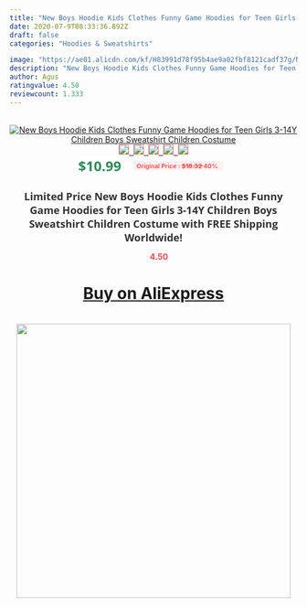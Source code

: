 ```yaml
---
title: "New Boys Hoodie Kids Clothes Funny Game Hoodies for Teen Girls 3-14Y Children Boys Sweatshirt Children Costume"
date: 2020-07-9T08:33:36.892Z
draft: false
categories: "Hoodies & Sweatshirts"

image: "https://ae01.alicdn.com/kf/H83991d78f95b4ae9a02fbf8121cadf37g/New-Boys-Hoodie-Kids-Clothes-Funny-Game-Hoodies-for-Teen-Girls-3-14Y-Children-Boys-Sweatshirt.jpg"
description: "New Boys Hoodie Kids Clothes Funny Game Hoodies for Teen Girls 3-14Y Children Boys Sweatshirt Children Costume"
author: Agus
ratingvalue: 4.50
reviewcount: 1.333
---
```

<br>
<div style="text-align: center;">
<a href="https://s.click.aliexpress.com/e/_9hzz0D" target="_blank" rel="nofollow noopener noreferrer"><img alt="New Boys Hoodie Kids Clothes Funny Game Hoodies for Teen Girls 3-14Y Children Boys Sweatshirt Children Costume" class="magnifier-image" src="https://ae01.alicdn.com/kf/H83991d78f95b4ae9a02fbf8121cadf37g/New-Boys-Hoodie-Kids-Clothes-Funny-Game-Hoodies-for-Teen-Girls-3-14Y-Children-Boys-Sweatshirt.jpg_640x640.jpg">
<br>
<img style="border:1px solid salmon" src="https://ae01.alicdn.com/kf/H83991d78f95b4ae9a02fbf8121cadf37g/New-Boys-Hoodie-Kids-Clothes-Funny-Game-Hoodies-for-Teen-Girls-3-14Y-Children-Boys-Sweatshirt.jpg_120x120.jpg">&nbsp;&nbsp;<img style="border:1px solid salmon" src="https://ae01.alicdn.com/kf/Hedd2bc970db048e0b2830e71c60d1ba49/New-Boys-Hoodie-Kids-Clothes-Funny-Game-Hoodies-for-Teen-Girls-3-14Y-Children-Boys-Sweatshirt.jpg_120x120.jpg">&nbsp;&nbsp;<img style="border:1px solid salmon" src="https://ae01.alicdn.com/kf/Ha7a94d1d17ad4161964042b320b87091Z/New-Boys-Hoodie-Kids-Clothes-Funny-Game-Hoodies-for-Teen-Girls-3-14Y-Children-Boys-Sweatshirt.jpg_120x120.jpg">&nbsp;&nbsp;<img style="border:1px solid salmon" src="https://ae01.alicdn.com/kf/Hf508cb17de3040a1907934aa928643aaw/New-Boys-Hoodie-Kids-Clothes-Funny-Game-Hoodies-for-Teen-Girls-3-14Y-Children-Boys-Sweatshirt.jpg_120x120.jpg">&nbsp;&nbsp;<img style="border:1px solid salmon" src="https://ae01.alicdn.com/kf/H273ab707962649369522ac962d36b124r/New-Boys-Hoodie-Kids-Clothes-Funny-Game-Hoodies-for-Teen-Girls-3-14Y-Children-Boys-Sweatshirt.jpg_120x120.jpg"></a></div><br0>
<div style="text-align: center;"><span style="background-color: white; border: 0px; box-sizing: border-box; color: seagreen; display: inline-block; font-family: &quot;open sans&quot; , &quot;arial&quot; , &quot;helvetica&quot; , sans-serif , &quot;heiti&quot;; font-size: 24px; font-stretch: inherit; font-weight: 700; line-height: inherit; margin: 0px 10px 0px 0px; padding: 0px; vertical-align: middle;">$10.99 </span>
<span style="background: rgb(255 , 241 , 241); border-radius: 3px; border: 0px; box-sizing: border-box; color: #ff4747; display: inline-block; font-family: inherit; font-size: 12px; font-stretch: inherit; font-style: inherit; font-variant: inherit; font-weight: 600; line-height: inherit; margin: 0px; padding: 2px 5px; transform: scale(0.9); vertical-align: middle;">Original Price : <b style="text-decoration: line-through;">$18.32 </b> 40%&nbsp;&nbsp;</span></div>
<h1 style="color: #333333; display: inline-block; font-family: &quot;open sans&quot; , &quot;arial&quot; , &quot;helvetica&quot; , sans-serif , &quot;heiti&quot;; font-size: 18px; font-stretch: inherit; font-weight: 700; text-align: center;">Limited Price New Boys Hoodie Kids Clothes Funny Game Hoodies for Teen Girls 3-14Y Children Boys Sweatshirt Children Costume with FREE Shipping Worldwide!</h1>
<div style="color: #ff4747; text-align: center;">
<img src="https://4.bp.blogspot.com/-M0ZcTcb-5uY/XleCXlxnR4I/AAAAAAAAAEc/OrjgMkXV1oMQFaCRZj5HQwOCBcu3w1FegCPcBGAYYCw/s1600/star.png" style="height: 15px;">&nbsp;<b>4.50</b></div>
<div class="button_cont" align="center"><a class="buynow_a" href="https://s.click.aliexpress.com/e/_9hzz0D" target="_blank" rel="nofollow noopener noreferrer"><H1>Buy on AliExpress</H1></a></div><br>
<div class="separator" style="clear: both; text-align: center;">
<img src="https://lh3.googleusercontent.com/-pTy5HemUv9M/XlePHvY0dAI/AAAAAAAAAE4/0nX5iRUoIWY8eMW9Dpxeirr157OZliDIgCLcBGAsYHQ/s1600/badge.gif" width="480">
</div>
